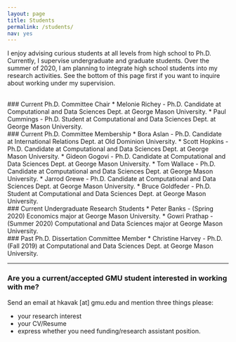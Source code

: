 ```yaml
---
layout: page
title: Students
permalink: /students/
nav: yes
---
```


I enjoy advising curious students at all levels from high school to Ph.D. Currently, I supervise  undergraduate and graduate students. Over the summer of 2020, I am planning to integrate high school students into my research activities. See the bottom of this page first if you want to inquire about working under my supervision.

<br/>
### Current Ph.D. Committee Chair
* Melonie Richey - Ph.D. Candidate at Computational and Data Sciences Dept. at George Mason University. 
* Paul Cummings - Ph.D. Student at Computational and Data Sciences Dept. at George Mason University. 

<br/>
### Current Ph.D. Committee Membership
* Bora Aslan - Ph.D. Candidate at International Relations Dept. at Old Dominion University.
* Scott Hopkins - Ph.D. Candidate at Computational and Data Sciences Dept. at George Mason University. 
* Gideon Gogovi - Ph.D. Candidate at Computational and Data Sciences Dept. at George Mason University. 
* Tom Wallace - Ph.D. Candidate at Computational and Data Sciences Dept. at George Mason University.
* Jarrod Grewe - Ph.D. Candidate at Computational and Data Sciences Dept. at George Mason University.
* Bruce Goldfeder - Ph.D. Student at Computational and Data Sciences Dept. at George Mason University.

<br/>
### Current Undergraduate Research Students
* Peter Banks - (Spring 2020) Economics major at George Mason University.
* Gowri Prathap - (Summer 2020) Computational and Data Sciences major at George Mason University.

<br/>
### Past Ph.D. Dissertation Committee Member
* Christine Harvey - Ph.D. (Fall 2019) at Computational and Data Sciences Dept. at George Mason University.


---
### Are you a current/accepted GMU student interested in working with me?
Send an email at hkavak [at] gmu.edu and mention three things please:  
* your research interest
* your CV/Resume 
* express whether you need funding/research assistant position.
